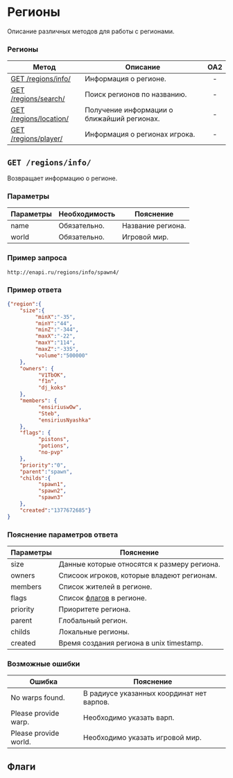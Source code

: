 Регионы
==========
Описание различных методов для работы с регионами.

### Регионы
| Метод | Описание | OA2 |
| ----- | -------- |:---:|
| [GET /regions/info/](regions.md#get-regionsinfo) | Информация о регионе. | - |
| [GET /regions/search/](regions.md) | Поиск регионов по названию. | - |
| [GET /regions/location/](regions.md) | Получение информации о ближайший регионах. | - |
| [GET /regions/player/](regions.md) | Информация о регионах игрока. | - |


## ``` GET /regions/info/ ``` 
Возвращает информацию о регионе.

### Параметры

| Параметры | Необходимость | Пояснение |
| --------- | ------------- | --------- |
| name      | Обязательно.  | Название региона. |
| world     | Обязательно.  | Игровой мир. |

### Пример запроса
``` 
http://enapi.ru/regions/info/spawn4/
```

### Пример ответа 
```json 
{"region":{
    "size":{
         "minX":"-35",
         "minY":"44",
         "minZ":"-344",
         "maxX":"-22",
         "maxY":"114",
         "maxZ":"-335",
         "volume":"500000"
    },
    "owners": {
          "V1TbOK",
          "f1n",
          "dj_koks"
    },
    "members": {
          "ensiriuswOw",
          "Steb",
          "ensiriusNyashka"
    },
    "flags": {
          "pistons",
          "potions",
          "no-pvp"
    },
    "priority":"0",
    "parent":"spawn",
    "childs":{
          "spawn1",
          "spawn2",
          "spawn3"
    },
    "created":"1377672685"}
}
```
### Пояснение параметров ответа
| Параметры | Пояснение |
| --------- | --------- |
| size      | Данные которые относятся к размеру региона. |
| owners    | Списоок игроков, которые владеют регионам. |
| members   | Список жителей в регионе. |
| flags     | Список [флагов](regions.md#%D0%A4%D0%BB%D0%B0%D0%B3%D0%B8) в регионе. |
| priority  | Приоритете региона. |
| parent    | Глобальный регион. |
| childs    | Локальные регионы. |
| created   | Время создания региона в unix timestamp. |

### Возможные ошибки
| Ошибка | Пояснение |
| ------ | --------- |
| No warps found. | В радиусе указанных координат нет варпов. |
| Please provide warp. | Необходимо указать варп. |
| Please provide world. | Необходимо указать игровой мир. |


## Флаги











